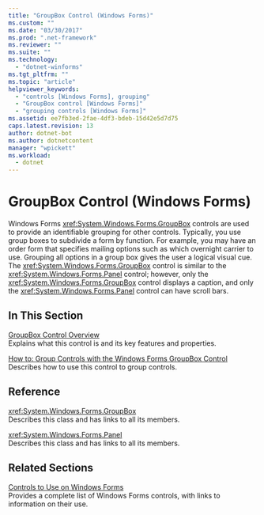 ```yaml
---
title: "GroupBox Control (Windows Forms)"
ms.custom: ""
ms.date: "03/30/2017"
ms.prod: ".net-framework"
ms.reviewer: ""
ms.suite: ""
ms.technology: 
  - "dotnet-winforms"
ms.tgt_pltfrm: ""
ms.topic: "article"
helpviewer_keywords: 
  - "controls [Windows Forms], grouping"
  - "GroupBox control [Windows Forms]"
  - "grouping controls [Windows Forms]"
ms.assetid: ee7fb3ed-2fae-4df3-bdeb-15d42e5d7d75
caps.latest.revision: 13
author: dotnet-bot
ms.author: dotnetcontent
manager: "wpickett"
ms.workload: 
  - dotnet
---
```

# GroupBox Control (Windows Forms)
Windows Forms <xref:System.Windows.Forms.GroupBox> controls are used to provide an identifiable grouping for other controls. Typically, you use group boxes to subdivide a form by function. For example, you may have an order form that specifies mailing options such as which overnight carrier to use. Grouping all options in a group box gives the user a logical visual cue. The <xref:System.Windows.Forms.GroupBox> control is similar to the <xref:System.Windows.Forms.Panel> control; however, only the <xref:System.Windows.Forms.GroupBox> control displays a caption, and only the <xref:System.Windows.Forms.Panel> control can have scroll bars.  
  
## In This Section  
 [GroupBox Control Overview](../../../../docs/framework/winforms/controls/groupbox-control-overview-windows-forms.md)  
 Explains what this control is and its key features and properties.  
  
 [How to: Group Controls with the Windows Forms GroupBox Control](../../../../docs/framework/winforms/controls/how-to-group-controls-with-the-windows-forms-groupbox-control.md)  
 Describes how to use this control to group controls.  
  
## Reference  
 <xref:System.Windows.Forms.GroupBox>  
 Describes this class and has links to all its members.  
  
 <xref:System.Windows.Forms.Panel>  
 Describes this class and has links to all its members.  
  
## Related Sections  
 [Controls to Use on Windows Forms](../../../../docs/framework/winforms/controls/controls-to-use-on-windows-forms.md)  
 Provides a complete list of Windows Forms controls, with links to information on their use.
